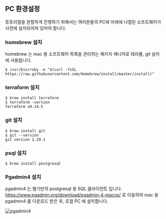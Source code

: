 
## PC 환경설정 ##

튜토리얼을 원할하게 진행하기 위해서는 여러분들의 PC에 아래에 나열된 소프트웨어가 사전에 설치되어져 있어야 합니다. 

### homebrew 설치 ###

homebrew 는 mac 용 소프트웨어 목록을 관리하는 패키지 매니저로 테라폼, git 설치에 사용됩니다.
```
$ /usr/bin/ruby -e "$(curl -fsSL https://raw.githubusercontent.com/Homebrew/install/master/install)"
```

### terraform 설치 ###

```
$ brew install terraform
$ terraform -version
Terraform v0.14.5
```

### git 설치 ###

```
$ brew install git
$ git --version
git version 2.29.1
```


### psql 설치 ###

```
$ brew install postgresql
```

### Pgadmin4 설치 ###

pgadmin4 는 웹기반의 postgresql 용 SQL 클라이언트 입니다. 
https://www.pgadmin.org/download/pgadmin-4-macos/ 로 이동하여 mac 용 pgadmin4 를 다운로드 받은 후, 로컬 PC 에 설치합니다. 

![pgadmin4](https://github.com/gnosia93/postgres-terraform/blob/main/prepare/images/pgadmin4.png)






